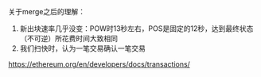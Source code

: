 关于merge之后的理解：

1. 新出块速率几乎没变：POW时13秒左右，POS是固定的12秒，达到最终状态（不可逆）所花费时间大致相同
2. 我们扫快时，认为一笔交易确认一笔交易



https://ethereum.org/en/developers/docs/transactions/


